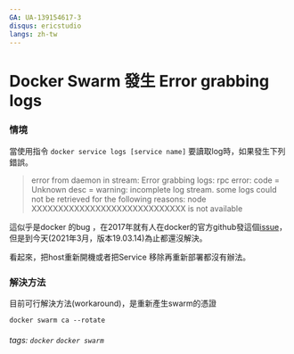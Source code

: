 ```yaml
---
GA: UA-139154617-3
disqus: ericstudio
langs: zh-tw
---
```

# Docker Swarm 發生 Error grabbing logs

### 情境

當使用指令 `docker service logs [service name]` 要讀取log時，如果發生下列錯誤。

> error from daemon in stream: Error grabbing logs: rpc error: code = Unknown desc = warning: incomplete log stream. some logs could not be retrieved for the following reasons: node XXXXXXXXXXXXXXXXXXXXXXXXXXXXX is not available


這似乎是docker 的bug ，在2017年就有人在docker的官方github發這個[issue](https://github.com/moby/moby/issues/35011)，但是到今天(2021年3月，版本19.03.14)為止都還沒解決。

看起來，把host重新開機或者把Service 移除再重新部署都沒有辦法。

### 解決方法

目前可行解決方法(workaround)，是重新產生swarm的憑證

```
docker swarm ca --rotate
```
###### tags: `docker` `docker swarm`